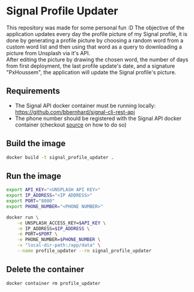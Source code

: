 # Signal Profile Updater
This repository was made for some personal fun :D
The objective of the application updates every day the profile picture of my Signal profile, it is done by generating a profile picture by choosing a random word from a custom word list and then using that word as a query to downloading a picture from Unsplash via it's API.  
After editing the picture by drawing the chosen word, the number of days from first deployment, the last profile update's date, and a signature "PxHoussem", the application will update the Signal profile's picture.

## Requirements
- The Signal API docker container must be running locally: https://github.com/bbernhard/signal-cli-rest-api
- The phone number should be registered with the Signal API docker container (checkout [source](https://github.com/bbernhard/signal-cli-rest-api) on how to do so)

## Build the image
```bash
docker build -t signal_profile_updater .
```

## Run the image
```bash
export API_KEY="<UNSPLASH API KEY>"
export IP_ADDRESS="<IP ADDRESS>"
export PORT="8080"
export PHONE_NUMBER="<PHONE NUMBER>"

docker run \
	-e UNSPLASH_ACCESS_KEY=$API_KEY \
	-e IP_ADDRESS=$IP_ADDRESS \
	-e PORT=$PORT \
	-e PHONE_NUMBER=$PHONE_NUMBER \
	-v "local-dir-path:/app/data" \
	--name profile_updater --rm signal_profile_updater
```

## Delete the container
```bash
docker container rm profile_updater
```
